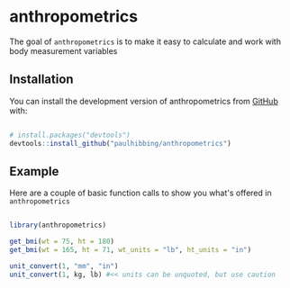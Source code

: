 
# anthropometrics

<!-- badges: start -->
<!-- badges: end -->

The goal of `anthropometrics` is to make it easy to calculate and
work with body measurement variables

## Installation

You can install the development version of anthropometrics
from [GitHub](https://github.com/) with:

``` r

# install.packages("devtools")
devtools::install_github("paulhibbing/anthropometrics")

```

## Example

Here are a couple of basic function calls to show you what's
offered in `anthropometrics`

``` r

library(anthropometrics)

get_bmi(wt = 75, ht = 180)
get_bmi(wt = 165, ht = 71, wt_units = "lb", ht_units = "in")

unit_convert(1, "mm", "in")
unit_convert(1, kg, lb) #<< units can be unquoted, but use caution

```
